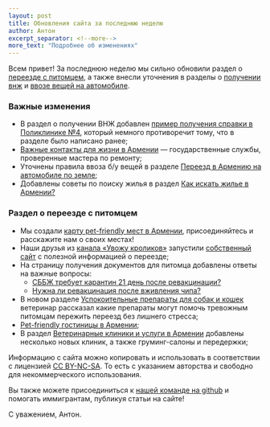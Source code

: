 ```yaml
---
layout: post
title: Обновления сайта за последнюю неделю
author: Антон
excerpt_separator: <!--more-->
more_text: "Подробнее об изменениях"
---
```


Всем привет! За последнюю неделю мы сильно обновили раздел о [переезде с питомцем](/animals/), а также внесли уточнения
в разделы о [получении внж](/documents/residence.html) и [ввозе вещей на автомобиле](/moving/by-car.html).

<!--more-->

### Важные изменения

- В раздел о получении ВНЖ добавлен [пример получения справки в Поликлинике №4](/documents/residence.html), который немного противоречит тому, что в разделе было написано ранее;
- [Важные контакты для жизни в Армении](/life/contacts.html) — государственные службы, проверенные мастера по ремонту;
- Уточнены правила ввоза б/у вещей в разделе [Переезд в Армению на автомобиле по земле](/moving/by-car.html);
- Добавлены советы по поиску жилья в раздел [Как искать жилье в Армении?](/life/rent-house.html)

### Раздел о переезде с питомцем

- Мы создали [карту pet-friendly мест в Армении](/animals/map.html), присоединяйтесь и расскажите нам о своих местах!
- Наши друзья из [канала «Увожу кроликов»](https://t.me/+Cm_ikyupPDQ4ZDdi) запустили [собственный сайт](https://rabbitsleavingrussia.wiki/) с полезной информацией о переезде;
- На страницу получения документов для питомца добавлены ответы на важные вопросы:
  - [СББЖ требует карантин 21 день после ревакцинации?](/animals/documents.html)
  - [Нужна ли ревакцинация после вживления чипа?](/animals/documents.html)
- В новом разделе [Успокоительные препараты для собак и кошек](/animals/sedation.html) ветеринар рассказал какие препараты могут помочь тревожным питомцам пережить переезд без лишнего стресса;
- [Pet-friendly гостиницы в Армении](/animals/hotels.html);
- В раздел [Ветеринарные клиники и услуги в Армении](/animals/vetclinics.html) добавлены несколько новых клиник, а также груминг-салоны и передержки;

Информацию с сайта можно копировать и использовать в соответствии с лицензией
[CC BY-NC-SA](https://creativecommons.org/licenses/by-nc-sa/4.0/deed.ru). То есть с указанием авторства и свободно для
некоммерческого использования.

Вы также можете присоединиться к [нашей команде на github](https://github.com/haywiki) и помогать иммигрантам,
публикуя статьи на сайте!

С уважением,
Антон.